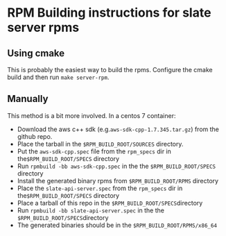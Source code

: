 # RPM Building instructions for slate server rpms

## Using cmake

This is probably the easiest way to build the rpms.  Configure the cmake build
and then run `make server-rpm`.  

## Manually

This method is a bit more involved.  In a centos 7 container:

* Download the aws c++ sdk (e.g.`aws-sdk-cpp-1.7.345.tar.gz`) from the github repo.  
* Place the tarball in the `$RPM_BUILD_ROOT/SOURCES` directory.  
* Put the `aws-sdk-cpp.spec` file from the `rpm_specs` dir in the`$RPM_BUILD_ROOT/SPECS` directory 
* Run `rpmbuild -bb aws-sdk-cpp.spec` in the the `$RPM_BUILD_ROOT/SPECS` directory
* Install the generated binary rpms from `$RPM_BUILD_ROOT/RPMS` directory
* Place the `slate-api-server.spec` from the `rpm_specs` dir in the`$RPM_BUILD_ROOT/SPECS` directory
* Place a tarball of this repo in the `$RPM_BUILD_ROOT/SPECS`directory 
* Run `rpmbuild -bb slate-api-server.spec` in the the `$RPM_BUILD_ROOT/SPECS`directory
* The generated binaries should be in the `$RPM_BUILD_ROOT/RPMS/x86_64`

